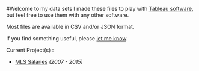 #Welcome to my data sets
I made these files to play with [Tableau software](http://www.tableau.com/), but feel free to use them with any other software.

Most files are available in CSV and/or JSON format.

If you find something useful, please [let me know](http://alexandre-mille.com/#Contact).

Current Project(s) :
+ [MLS Salaries](https://github.com/alexmille/DataSets/tree/master/MLS-Salaries)  _(2007 - 2015)_
